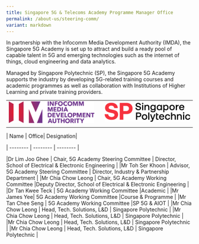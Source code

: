 ```yaml
---
title: Singapore 5G & Telecoms Academy Programme Manager Office
permalink: /about-us/steering-comm/
variant: markdown
---
```

In partnership with the Infocomm Media Development Authority (IMDA), the Singapore 5G Academy is set up to attract and build a ready pool of capable talent in 5G and emerging technologies such as the internet of things, cloud engineering and data analytics.

Managed by Singapore Polytechnic (SP), the Singapore 5G Academy supports the industry by developing 5G-related training courses and academic programmes as well as collaboration with Institutions of Higher Learning and private training providers.






|  |  |    | 
| -------- | -------- | -------- | 
|<img alt="IMDA" src="/images/banners-and-logos/IMDA%20Logo.png">|  |<img alt="SP" src="/images/banners-and-logos/SP%20Logo.png"> |
|  ||  | 



| Name | Office| Designation| 

| -------- | -------- | -------- |

|Dr Lim Joo Ghee | Chair, 5G Academy Steering Committee | Director, School of Electrical &amp; Electronic Engineering |
|Mr Toh Ser Khoon | Advisor, 5G Academy Steering Committee  | Director, Industry &amp; Partnership Department |
|Mr Chia Chow Leong | Chair, 5G Academy Working Committee |Deputy Director, School of Electrical &amp; Electronic Engineering |
|Dr Tan Kwee Teck | 5G Academy Working Committee |Academic |
|Mr James Yee| 5G Academy Working Committee |Course &amp; Programme |
|Mr Tan Chee Seng | 5G Academy Working Committee |SP 5G &amp; AIOT |
|Mr Chia Chow Leong | Head, Tech. Solutions, L&amp;D  | Singapore Polytechnic |
|Mr Chia Chow Leong | Head, Tech. Solutions, L&amp;D  | Singapore Polytechnic |
|Mr Chia Chow Leong | Head, Tech. Solutions, L&amp;D  | Singapore Polytechnic |
|Mr Chia Chow Leong | Head, Tech. Solutions, L&amp;D  | Singapore Polytechnic |